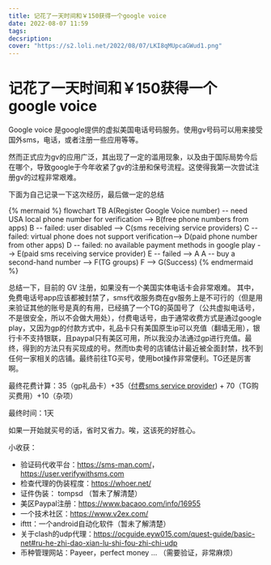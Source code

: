 ```yaml
---
title: 记花了一天时间和￥150获得一个google voice
date: 2022-08-07 11:59
tags: 
decsription:
cover: "https://s2.loli.net/2022/08/07/LKI8qMUpcaGWud1.png"
---
```


# 记花了一天时间和￥150获得一个google voice

Google voice 是google提供的虚拟美国电话号码服务。使用gv号码可以用来接受国外sms，电话，或者注册一些应用等等。

然而正式应为gv的应用广泛，其出现了一定的滥用现象，以及由于国际局势今后在哪个，导致google于今年收紧了gv的注册和保号流程。这使得我第一次尝试注册gv的过程非常艰难。

下面为自己记录一下这次经历，最后做一定的总结

{% mermaid %}
flowchart TB
	A(Register Google Voice number) -- need USA local phone number for verification --> B(free phone numbers from apps)
	B -- failed: user disabled --> C(sms receiving service providers)
	C -- failed: virtual phone does not support verification--> D(paid phone number from other apps)
	D -- failed: no available payment methods in google play --> E(paid sms receiving service provider)
	E -- failed --> A
	A -- buy a second-hand number --> F(TG groups)
	F --> G(Success)
{% endmermaid %}

总结一下，目前的 GV 注册，如果没有一个美国实体电话卡会非常艰难。
其中，免费电话号app应该都被封禁了，sms代收服务商在gv服务上是不可行的（但是用来验证其他的账号是真的有用，已经搞了一个TG的英国号了（公共虚拟电话号，不是很安全，所以不会做大用处），付费电话号，由于通常收费方式是通过google play，又因为gp的付款方式中，礼品卡只有美国原生ip可以充值（翻墙无用），银行卡不支持银联，且paypal只有美区可用，所以我没办法通过gp进行充值。最终，得到的方法只有买现成的号。然而tb卖号的店铺估计最近被全面封禁，找不到任何一家相关的店铺。最终前往TG买号，使用bot操作非常便利。TG还是厉害啊。

最终花费计算：35（gp礼品卡）+35（[付费sms service provider](https://sms-man.com/)) + 70（TG购买费用）+10（杂项）

最终时间：1天

如果一开始就买号的话，省时又省力。唉，这该死的好胜心。

小收获：

- 验证码代收平台：<https://sms-man.com/>， <https://user.verifywithsms.com>
- 检查代理的伪装程度：<https://whoer.net/>
- 证件伪装： tompsd （暂未了解清楚）
- 美区Paypal注册：<https://www.bacaoo.com/info/16955>
- 一个技术社区：<https://www.v2ex.com/>
- ifttt：一个android自动化软件（暂未了解清楚）
- 关于clash的udp代理：<https://ocguide.eyw015.com/quest-guide/basic-net#ru-he-zhi-dao-xian-lu-shi-fou-zhi-chi-udp>
- 币种管理网站：Payeer，perfect money ... （需要验证，非常麻烦）







